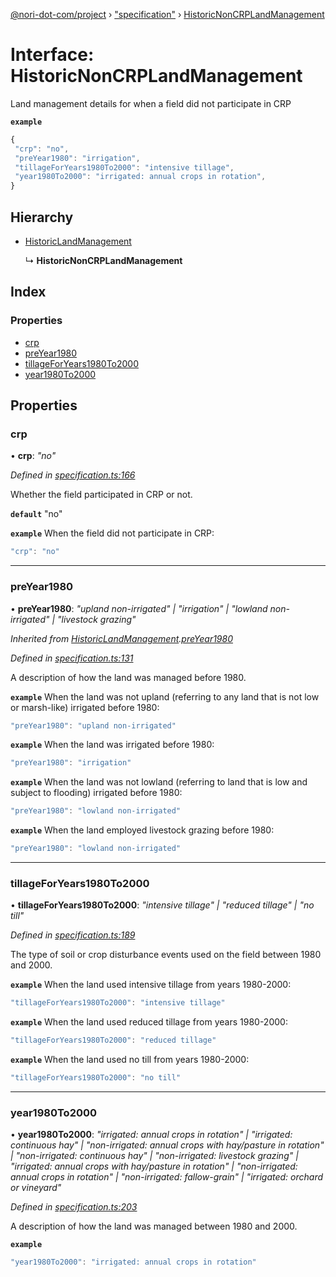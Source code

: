 [@nori-dot-com/project](../README.md) › ["specification"](../modules/_specification_.md) › [HistoricNonCRPLandManagement](_specification_.historicnoncrplandmanagement.md)

# Interface: HistoricNonCRPLandManagement

Land management details for when a field did not participate in CRP

**`example`** 

```js
{
 "crp": "no",
 "preYear1980": "irrigation",
 "tillageForYears1980To2000": "intensive tillage",
 "year1980To2000": "irrigated: annual crops in rotation",
}
```

## Hierarchy

* [HistoricLandManagement](_specification_.historiclandmanagement.md)

  ↳ **HistoricNonCRPLandManagement**

## Index

### Properties

* [crp](_specification_.historicnoncrplandmanagement.md#crp)
* [preYear1980](_specification_.historicnoncrplandmanagement.md#preyear1980)
* [tillageForYears1980To2000](_specification_.historicnoncrplandmanagement.md#tillageforyears1980to2000)
* [year1980To2000](_specification_.historicnoncrplandmanagement.md#year1980to2000)

## Properties

###  crp

• **crp**: *"no"*

*Defined in [specification.ts:166](https://github.com/nori-dot-eco/nori-dot-com/blob/922a33f/packages/project/src/specification.ts#L166)*

Whether the field participated in CRP or not.

**`default`** "no"

**`example`** <caption>When the field did not participate in CRP:</caption>

```js
"crp": "no"
```

___

###  preYear1980

• **preYear1980**: *"upland non-irrigated" | "irrigation" | "lowland non-irrigated" | "livestock grazing"*

*Inherited from [HistoricLandManagement](_specification_.historiclandmanagement.md).[preYear1980](_specification_.historiclandmanagement.md#preyear1980)*

*Defined in [specification.ts:131](https://github.com/nori-dot-eco/nori-dot-com/blob/922a33f/packages/project/src/specification.ts#L131)*

A description of how the land was managed before 1980.

**`example`** <caption>When the land was not upland (referring to any land that is not low or marsh-like) irrigated before 1980:</caption>

```js
"preYear1980": "upland non-irrigated"
```

**`example`** <caption>When the land was irrigated before 1980:</caption>

```js
"preYear1980": "irrigation"
```

**`example`** <caption>When the land was not lowland (referring to land that is low and subject to flooding) irrigated before 1980:</caption>

```js
"preYear1980": "lowland non-irrigated"
```

**`example`** <caption>When the land employed livestock grazing before 1980:</caption>

```js
"preYear1980": "lowland non-irrigated"
```

___

###  tillageForYears1980To2000

• **tillageForYears1980To2000**: *"intensive tillage" | "reduced tillage" | "no till"*

*Defined in [specification.ts:189](https://github.com/nori-dot-eco/nori-dot-com/blob/922a33f/packages/project/src/specification.ts#L189)*

The type of soil or crop disturbance events used on the field between 1980 and 2000.

**`example`** <caption>When the land used intensive tillage from years 1980-2000:</caption>

```js
"tillageForYears1980To2000": "intensive tillage"
```

**`example`** <caption>When the land used reduced tillage from years 1980-2000:</caption>

```js
"tillageForYears1980To2000": "reduced tillage"
```

**`example`** <caption>When the land used no till from years 1980-2000:</caption>

```js
"tillageForYears1980To2000": "no till"
```

___

###  year1980To2000

• **year1980To2000**: *"irrigated: annual crops in rotation" | "irrigated: continuous hay" | "non-irrigated: annual crops with hay/pasture in rotation" | "non-irrigated: continuous hay" | "non-irrigated: livestock grazing" | "irrigated: annual crops with hay/pasture in rotation" | "non-irrigated: annual crops in rotation" | "non-irrigated: fallow-grain" | "irrigated: orchard or vineyard"*

*Defined in [specification.ts:203](https://github.com/nori-dot-eco/nori-dot-com/blob/922a33f/packages/project/src/specification.ts#L203)*

A description of how the land was managed between 1980 and 2000.

**`example`** 

```js
"year1980To2000": "irrigated: annual crops in rotation"
```
